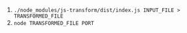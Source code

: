 1. `./node_modules/js-transform/dist/index.js INPUT_FILE > TRANSFORMED_FILE`
2. `node TRANSFORMED_FILE PORT`